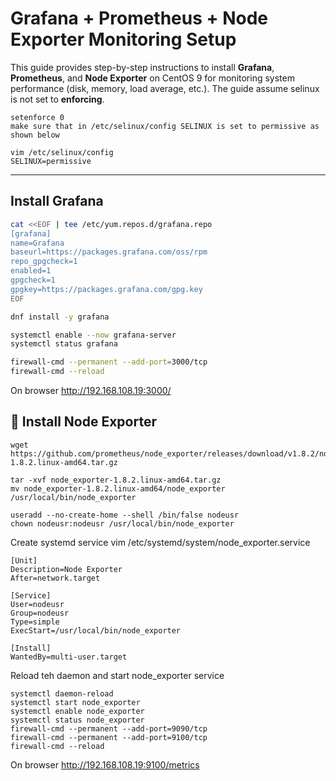 # Grafana + Prometheus + Node Exporter Monitoring Setup

This guide provides step-by-step instructions to install **Grafana**, **Prometheus**, and **Node Exporter** on CentOS 9 for monitoring system performance (disk, memory, load average, etc.). The guide assume selinux is not set to **enforcing**.

```
setenforce 0
make sure that in /etc/selinux/config SELINUX is set to permissive as shown below

vim /etc/selinux/config
SELINUX=permissive
```
---
##  Install Grafana

```bash
cat <<EOF | tee /etc/yum.repos.d/grafana.repo
[grafana]
name=Grafana
baseurl=https://packages.grafana.com/oss/rpm
repo_gpgcheck=1
enabled=1
gpgcheck=1
gpgkey=https://packages.grafana.com/gpg.key
EOF

dnf install -y grafana

systemctl enable --now grafana-server
systemctl status grafana

firewall-cmd --permanent --add-port=3000/tcp
firewall-cmd --reload

``` 
On browser 
http://192.168.108.19:3000/
## 🚀 Install Node Exporter
```
wget https://github.com/prometheus/node_exporter/releases/download/v1.8.2/node_exporter-1.8.2.linux-amd64.tar.gz

tar -xvf node_exporter-1.8.2.linux-amd64.tar.gz
mv node_exporter-1.8.2.linux-amd64/node_exporter /usr/local/bin/node_exporter

useradd --no-create-home --shell /bin/false nodeusr
chown nodeusr:nodeusr /usr/local/bin/node_exporter
```
Create systemd service
vim /etc/systemd/system/node_exporter.service
```
[Unit]
Description=Node Exporter
After=network.target

[Service]
User=nodeusr
Group=nodeusr
Type=simple
ExecStart=/usr/local/bin/node_exporter

[Install]
WantedBy=multi-user.target
```
Reload teh daemon and start node_exporter service
```
systemctl daemon-reload
systemctl start node_exporter
systemctl enable node_exporter
systemctl status node_exporter
firewall-cmd --permanent --add-port=9090/tcp
firewall-cmd --permanent --add-port=9100/tcp
firewall-cmd --reload
```
On browser
http://192.168.108.19:9100/metrics

